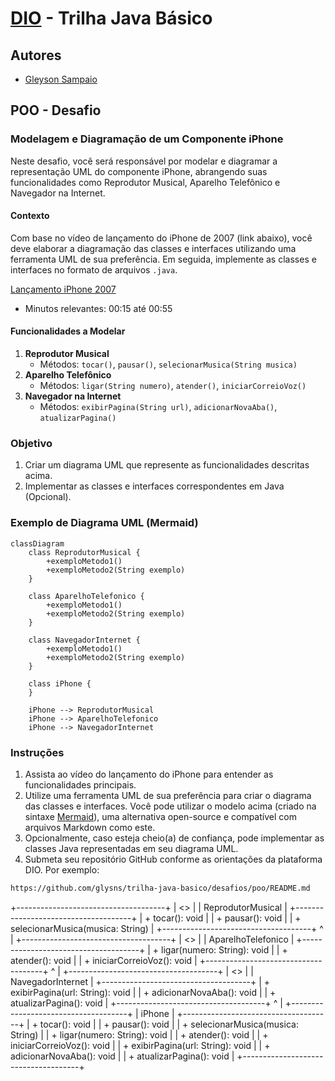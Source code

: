 # [DIO](www.dio.me) - Trilha Java Básico

## Autores
- [Gleyson Sampaio](https://github.com/glysns)

## POO - Desafio

### Modelagem e Diagramação de um Componente iPhone

Neste desafio, você será responsável por modelar e diagramar a representação UML do componente iPhone, abrangendo suas funcionalidades como Reprodutor Musical, Aparelho Telefônico e Navegador na Internet.

#### Contexto
Com base no vídeo de lançamento do iPhone de 2007 (link abaixo), você deve elaborar a diagramação das classes e interfaces utilizando uma ferramenta UML de sua preferência. Em seguida, implemente as classes e interfaces no formato de arquivos `.java`.

[Lançamento iPhone 2007](https://www.youtube.com/watch?v=9ou608QQRq8)
- Minutos relevantes: 00:15 até 00:55

#### Funcionalidades a Modelar
1. **Reprodutor Musical**
   - Métodos: `tocar()`, `pausar()`, `selecionarMusica(String musica)`
2. **Aparelho Telefônico**
   - Métodos: `ligar(String numero)`, `atender()`, `iniciarCorreioVoz()`
3. **Navegador na Internet**
   - Métodos: `exibirPagina(String url)`, `adicionarNovaAba()`, `atualizarPagina()`

### Objetivo
1. Criar um diagrama UML que represente as funcionalidades descritas acima.
2. Implementar as classes e interfaces correspondentes em Java (Opcional).

### Exemplo de Diagrama UML (Mermaid)
```mermaid
classDiagram
    class ReprodutorMusical {
        +exemploMetodo1()
        +exemploMetodo2(String exemplo)
    }

    class AparelhoTelefonico {
        +exemploMetodo1()
        +exemploMetodo2(String exemplo)
    }

    class NavegadorInternet {
        +exemploMetodo1()
        +exemploMetodo2(String exemplo)
    }

    class iPhone {
    }

    iPhone --> ReprodutorMusical
    iPhone --> AparelhoTelefonico
    iPhone --> NavegadorInternet
```

### Instruções
1. Assista ao vídeo do lançamento do iPhone para entender as funcionalidades principais.
2. Utilize uma ferramenta UML de sua preferência para criar o diagrama das classes e interfaces. Você pode utilizar o modelo acima (criado na sintaxe [Mermaid](https://mermaid.js.org/)), uma alternativa open-source e compatível com arquivos Markdown como este.
3. Opcionalmente, caso esteja cheio(a) de confiança, pode implementar as classes Java representadas em seu diagrama UML.
4. Submeta seu repositório GitHub conforme as orientações da plataforma DIO. Por exemplo:

```bash
https://github.com/glysns/trilha-java-basico/desafios/poo/README.md
```` 

+-------------------------------------+
|            <<interface>>            |
|          ReprodutorMusical          |
+-------------------------------------+
| + tocar(): void                     |
| + pausar(): void                    |
| + selecionarMusica(musica: String)  |
+-------------------------------------+
                 ^
                 |
+-------------------------------------+
|            <<interface>>            |
|         AparelhoTelefonico          |
+-------------------------------------+
| + ligar(numero: String): void       |
| + atender(): void                   |
| + iniciarCorreioVoz(): void         |
+-------------------------------------+
                 ^
                 |
+-------------------------------------+
|            <<interface>>            |
|        NavegadorInternet            |
+-------------------------------------+
| + exibirPagina(url: String): void   |
| + adicionarNovaAba(): void          |
| + atualizarPagina(): void           |
+-------------------------------------+
                 ^
                 |
+-------------------------------------+
|               iPhone                |
+-------------------------------------+
| + tocar(): void                     |
| + pausar(): void                    |
| + selecionarMusica(musica: String)  |
| + ligar(numero: String): void       |
| + atender(): void                   |
| + iniciarCorreioVoz(): void         |
| + exibirPagina(url: String): void   |
| + adicionarNovaAba(): void          |
| + atualizarPagina(): void           |
+-------------------------------------+
